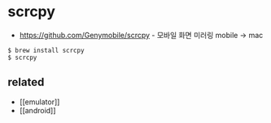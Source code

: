 # scrcpy

- https://github.com/Genymobile/scrcpy - 모바일 화면 미러링 mobile -> mac

```
$ brew install scrcpy
$ scrcpy 
```

## related
- [[emulator]]
- [[android]]
